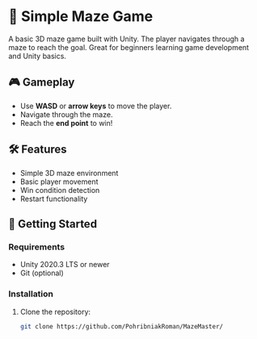 # 🧩 Simple Maze Game

A basic 3D maze game built with Unity. The player navigates through a maze to reach the goal. Great for beginners learning game development and Unity basics.

## 🎮 Gameplay

- Use **WASD** or **arrow keys** to move the player.
- Navigate through the maze.
- Reach the **end point** to win!

## 🛠️ Features

- Simple 3D maze environment
- Basic player movement
- Win condition detection
- Restart functionality

## 🚀 Getting Started

### Requirements

- Unity 2020.3 LTS or newer
- Git (optional)

### Installation

1. Clone the repository:
   ```bash
   git clone https://github.com/PohribniakRoman/MazeMaster/

